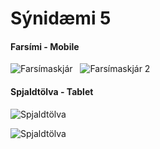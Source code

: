 # Sýnidæmi 5

#### Farsími - Mobile

![Farsímaskjár](v5.1.mobile.jpg) &nbsp; ![Farsímaskjár 2](v5.2.mobile.jpg)

#### Spjaldtölva - Tablet

![Spjaldtölva](v5.1.tablet.jpg)

![Spjaldtölva](v5.2.tablet.jpg)


